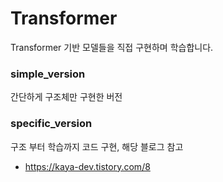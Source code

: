 # Transformer

Transformer 기반 모델들을 직접 구현하며 학습합니다.

### simple_version

간단하게 구조체만 구현한 버전

### specific_version

구조 부터 학습까지 코드 구현, 해당 블로그 참고

-   https://kaya-dev.tistory.com/8
